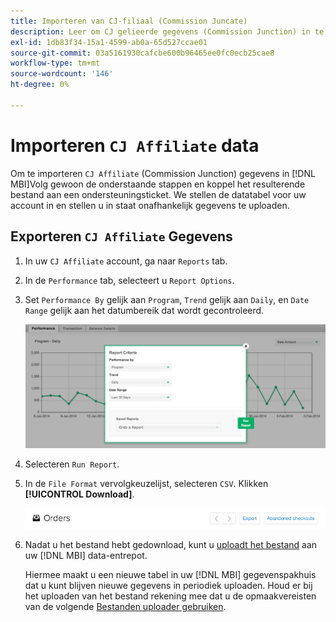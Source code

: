 ```yaml
---
title: Importeren van CJ-filiaal (Commission Juncate)
description: Leer om CJ gelieerde gegevens (Commission Junction) in te voeren [!DNL MBI].L MBI].
exl-id: 1db83f34-15a1-4599-ab0a-65d527ccae01
source-git-commit: 03a5161930cafcbe600b96465ee0fc0ecb25cae8
workflow-type: tm+mt
source-wordcount: '146'
ht-degree: 0%

---
```


# Importeren `CJ Affiliate` data

Om te importeren `CJ Affiliate` (Commission Junction) gegevens in [!DNL MBI]Volg gewoon de onderstaande stappen en koppel het resulterende bestand aan een ondersteuningsticket. We stellen de datatabel voor uw account in en stellen u in staat onafhankelijk gegevens te uploaden.

## Exporteren `CJ Affiliate` Gegevens

1. In uw `CJ Affiliate` account, ga naar `Reports` tab.

1. In de `Performance` tab, selecteert u `Report Options`.

1. Set `Performance By` gelijk aan `Program`, `Trend` gelijk aan `Daily`, en `Date Range` gelijk aan het datumbereik dat wordt gecontroleerd.

   ![export-cj-affiliate-data](../../../assets/export-cj-affiliate-data-1.png)<!--{:.zoom}-->

1. Selecteren `Run Report`.

1. In de `File Format` vervolgkeuzelijst, selecteren `CSV`.  Klikken **[!UICONTROL Download]**.

   ![cj-filiaalgegevens exporteren](../../../assets/export-an-individual-order-2.jpg)<!--{:.zoom}-->

1. Nadat u het bestand hebt gedownload, kunt u [uploadt het bestand](../connecting-data/using-file-uploader.md) aan uw [!DNL MBI] data-entrepot.

   Hiermee maakt u een nieuwe tabel in uw [!DNL MBI] gegevenspakhuis dat u kunt blijven nieuwe gegevens in periodiek uploaden. Houd er bij het uploaden van het bestand rekening mee dat u de opmaakvereisten van de volgende [Bestanden uploader gebruiken](../connecting-data/using-file-uploader.md).
